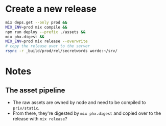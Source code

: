 # Create a new release

```bash
mix deps.get --only prod &&
MIX_ENV=prod mix compile &&
npm run deploy --prefix ./assets &&
mix phx.digest &&
MIX_ENV=prod mix release --overwrite
# copy the release over to the server
rsync -r _build/prod/rel/secretwords worde:~/srv/
```

# Notes

## The asset pipeline
- The raw assets are owned by node and need to be compiled to `priv/static`.
- From there, they're digested by `mix phx.digest` and copied over to the release with `mix release`?